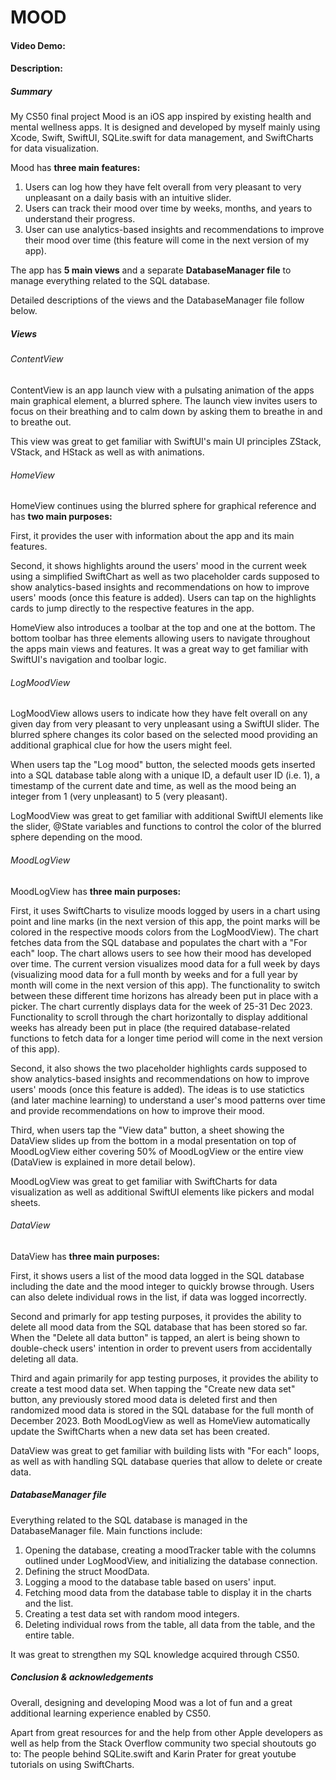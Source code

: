 # MOOD
#### Video Demo: 
#### Description:
##### Summary

My CS50 final project Mood is an iOS app inspired by existing health and mental wellness apps. It is designed and developed by myself mainly using Xcode, Swift, SwiftUI, SQLite.swift for data management, and SwiftCharts for data visualization.

Mood has **three main features:**
1. Users can log how they have felt overall from very pleasant to very unpleasant on a daily basis with an intuitive slider.
2. Users can track their mood over time by weeks, months, and years to understand their progress.
3. User can use analytics-based insights and recommendations to improve their mood over time (this feature will come in the next version of my app).

The app has **5 main views** and a separate **DatabaseManager file** to manage everything related to the SQL database.

Detailed descriptions of the views and the DatabaseManager file follow below.

##### Views

###### ContentView

ContentView is an app launch view with a pulsating animation of the apps main graphical element, a blurred sphere.
The launch view invites users to focus on their breathing and to calm down by asking them to breathe in and to breathe out.

This view was great to get familiar with SwiftUI's main UI principles ZStack, VStack, and HStack as well as with animations.

###### HomeView

HomeView continues using the blurred sphere for graphical reference and has **two main purposes:**

First, it provides the user with information about the app and its main features.

Second, it shows highlights around the users' mood in the current week using a simplified SwiftChart as well as two placeholder cards supposed to show analytics-based insights and recommendations on how to improve users' moods (once this feature is added). Users can tap on the highlights cards to jump directly to the respective features in the app.

HomeView also introduces a toolbar at the top and one at the bottom. The bottom toolbar has three elements allowing users to navigate throughout the apps main views and features. It was a great way to get familiar with SwiftUI's navigation and toolbar logic.

###### LogMoodView

LogMoodView allows users to indicate how they have felt overall on any given day from very pleasant to very unpleasant using a SwiftUI slider. The blurred sphere changes its color based on the selected mood providing an additional graphical clue for how the users might feel. 

When users tap the "Log mood" button, the selected moods gets inserted into a SQL database table along with a unique ID, a default user ID (i.e. 1), a timestamp of the current date and time, as well as the mood being an integer from 1 (very unpleasant) to 5 (very pleasant).

LogMoodView was great to get familiar with additional SwiftUI elements like the slider, @State variables and functions to control the color of the blurred sphere depending on the mood. 

###### MoodLogView

MoodLogView has **three main purposes:**

First, it uses SwiftCharts to visulize moods logged by users in a chart using point and line marks (in the next version of this app, the point marks will be colored in the respective moods colors from the LogMoodView). The chart fetches data from the SQL database and populates the chart with a "For each" loop. The chart allows users to see how their mood has developed over time. The current version visualizes mood data for a full week by days (visualizing mood data for a full month by weeks and for a full year by month will come in the next version of this app). The functionality to switch between these different time horizons has already been put in place with a picker. The chart currently displays data for the week of 25-31 Dec 2023. Functionality to scroll through the chart horizontally to display additional weeks has already been put in place (the required database-related functions to fetch data for a longer time period will come in the next version of this app).

Second, it also shows the two placeholder highlights cards supposed to show analytics-based insights and recommendations on how to improve users' moods (once this feature is added). The ideas is to use statictics (and later machine learning) to understand a user's mood patterns over time and provide recommendations on how to improve their mood.

Third, when users tap the "View data" button, a sheet showing the DataView slides up from the bottom in a modal presentation on top of MoodLogView either covering 50% of MoodLogView or the entire view (DataView is explained in more detail below).

MoodLogView was great to get familiar with SwiftCharts for data visualization as well as additional SwiftUI elements like pickers and modal sheets.

###### DataView

DataView has **three main purposes:**

First, it shows users a list of the mood data logged in the SQL database including the date and the mood integer to quickly browse through. Users can also delete individual rows in the list, if data was logged incorrectly.

Second and primarly for app testing purposes, it provides the ability to delete all mood data from the SQL database that has been stored so far. When the "Delete all data button" is tapped, an alert is being shown to double-check users' intention in order to prevent users from accidentally deleting all data.

Third and again primarily for app testing purposes, it provides the ability to create a test mood data set. When tapping the "Create new data set" button, any previously stored mood data is deleted first and then randomized mood data is stored in the SQL database for the full month of December 2023. Both  MoodLogView as well as HomeView automatically update the SwiftCharts when a new data set has been created.

DataView was great to get familiar with building lists with "For each" loops, as well as with handling SQL database queries that allow to delete or create data.

##### DatabaseManager file

Everything related to the SQL database is managed in the DatabaseManager file.
Main functions include:
1. Opening the database, creating a moodTracker table with the columns outlined under LogMoodView, and initializing the database connection.
2. Defining the struct MoodData.
3. Logging a mood to the database table based on users' input.
4. Fetching mood data from the database table to display it in the charts and the list.
5. Creating a test data set with random mood integers.
6. Deleting individual rows from the table, all data from the table, and the entire table.

It was great to strengthen my SQL knowledge acquired through CS50.

##### Conclusion & acknowledgements

Overall, designing and developing Mood was a lot of fun and a great additional learning experience enabled by CS50.

Apart from great resources for and the help from other Apple developers as well as help from the Stack Overflow community two special shoutouts go to: The people behind SQLite.swift and Karin Prater for great youtube tutorials on using SwiftCharts.
